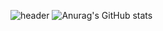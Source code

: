 ![header](https://capsule-render.vercel.app/api?type=waving&text=Joowook&nbsp;Kim&fontSize=90)
![Anurag's GitHub stats](https://github-readme-stats.vercel.app/api?username=kimjoowook&show_icons=true&theme=radical)

